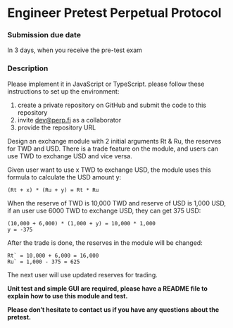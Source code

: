 # Engineer Pretest Perpetual Protocol

### Submission due date

In 3 days, when you receive the pre-test exam

### Description

Please implement it in JavaScript or TypeScript. please follow these instructions to set up the environment:

1. create a private repository on GitHub and submit the code to this repository
2. invite dev@perp.fi as a collaborator
3. provide the repository URL

Design an exchange module with 2 initial arguments Rt & Ru, the reserves for TWD and USD. There is a trade feature on the module, and users can use TWD to exchange USD and vice versa.

Given user want to use x TWD to exchange USD, the module uses this formula to calculate the USD amount y:

```
(Rt + x) * (Ru + y) = Rt * Ru
```

When the reserve of TWD is 10,000 TWD and reserve of USD is 1,000 USD, if an user use 6000 TWD to exchange USD, they can get 375 USD:

```
(10,000 + 6,000) * (1,000 + y) = 10,000 * 1,000
y = -375
```

After the trade is done, the reserves in the module will be changed:

```
Rt` = 10,000 + 6,000 = 16,000
Ru` = 1,000 - 375 = 625
```

The next user will use updated reserves for trading.

**Unit test and simple GUI are required, please have a README file to explain how to use this module and test.**

**Please don’t hesitate to contact us if you have any questions about the pretest.**
